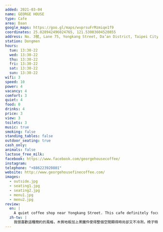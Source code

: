 ```yaml
---
added: 2021-03-04
name: GEORGE HOUSE
type: Cafe
area: Daan
google_maps: https://goo.gl/maps/wvprsuFrMzmiqe1f9
coordinates: 25.028942496024765, 121.53003604520855
address: No. 3號, Lane 75, Yongkang Street, Da’an District, Taipei City, 106
station: Dongmen
hours:
  tue: 13:30-22
  wed: 13:30-22
  thu: 13:30-22
  fri: 13:30-22
  sat: 13:30-22
  sun: 13:30-22
wifi: 3
speed: 10
power: 4
vacancy: 4
comfort: 3
quiet: 4
food: 0
drinks: 4
price: 3
view: 3
toilets: 3
music: true
smoking: false
standing_tables: false
outdoor_seating: true
cash_only: 
animals: false
lactose_free_milk: 
facebook: https://www.facebook.com/georgehousecoffee/
instagram: 
telephone: "+886223920801"
website: http://www.georgehousefinecoffee.com/
images:
  - outside.jpg
  - seating1.jpg
  - seating2.jpg
  - menu1.jpg
  - menu2.jpg
review:
  en: |
    A quiet coffee shop near Yongkang Street. This cafe definitely focuses on coffee and their selection is very large. Even so, they also have a good selection of tea. The interior is quite simple, but feels modern and clean, and the seats are comfortable. If you need power you should get one of the tables by the walls.
  zh-tw: |
    我很喜歡這種簡約的風格，木質地板加上黑鐵件使得整個空間顯得時尚卻又不冷冽，椅子特別的舒適，很想買一張回家。這家Cafe非常重視咖啡本身，有非常多選擇，茶也很不錯。如果你需要插座，可以選靠牆的座位。
---
```

